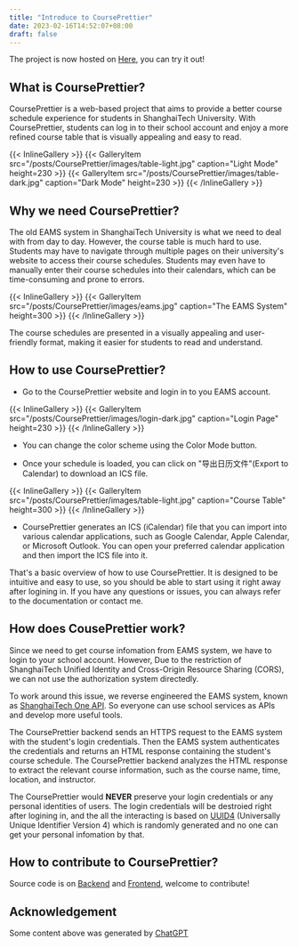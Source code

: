```yaml
---
title: "Introduce to CoursePrettier"
date: 2023-02-16T14:52:07+08:00
draft: false
---
```


The project is now hosted on [Here](https://prettier.geekpie.club/), you can try it out!

## What is CoursePrettier?

CoursePrettier is a web-based project that aims to provide a better course schedule experience for students in ShanghaiTech University. With CoursePrettier, students can log in to their school account and enjoy a more refined course table that is visually appealing and easy to read.

{{< InlineGallery >}}
{{< GalleryItem src="/posts/CoursePrettier/images/table-light.jpg" caption="Light Mode" height=230 >}}
{{< GalleryItem src="/posts/CoursePrettier/images/table-dark.jpg" caption="Dark Mode" height=230 >}}
{{< /InlineGallery >}}

## Why we need CoursePrettier?

The old EAMS system in ShanghaiTech University is what we need to deal with from day to day. However, the course table is much hard to use. Students may have to navigate through multiple pages on their university's website to access their course schedules. Students may even have to manually enter their course schedules into their calendars, which can be time-consuming and prone to errors.

{{< InlineGallery >}}
{{< GalleryItem src="/posts/CoursePrettier/images/eams.jpg" caption="The EAMS System" height=300 >}}
{{< /InlineGallery >}}

The course schedules are presented in a visually appealing and user-friendly format, making it easier for students to read and understand.

## How to use CoursePrettier?

* Go to the CoursePrettier website and login in to you EAMS account.

{{< InlineGallery >}}
{{< GalleryItem src="/posts/CoursePrettier/images/login-dark.jpg" caption="Login Page" height=230 >}}
{{< /InlineGallery >}}

* You can change the color scheme using the Color Mode button.

* Once your schedule is loaded, you can click on "导出日历文件"(Export to Calendar) to download an ICS file.

{{< InlineGallery >}}
{{< GalleryItem src="/posts/CoursePrettier/images/table-light.jpg" caption="Course Table" height=300 >}}
{{< /InlineGallery >}}

* CoursePrettier generates an ICS (iCalendar) file that you can import into various calendar applications, such as Google Calendar, Apple Calendar, or Microsoft Outlook. You can open your preferred calendar application and then import the ICS file into it.

That's a basic overview of how to use CoursePrettier. It is designed to be intuitive and easy to use, so you should be able to start using it right away after logining in. If you have any questions or issues, you can always refer to the documentation or contact me.

## How does CousePrettier work?

Since we need to get course infomation from EAMS system, we have to login to your school account.
However, Due to the restriction of ShanghaiTech Unified Identity and Cross-Origin Resource Sharing (CORS), we can not use the authorization system directedly. 

To work around this issue, we reverse engineered the EAMS system, known as [ShanghaiTech One API](https://github.com/yanglinshu/openapi-ce). So everyone can use school services as APIs and develop more useful tools.

The CoursePrettier backend sends an HTTPS request to the EAMS system with the student's login credentials. Then the EAMS system authenticates the credentials and returns an HTML response containing the student's course schedule. The CoursePrettier backend analyzes the HTML response to extract the relevant course information, such as the course name, time, location, and instructor.

The CoursePrettier would  **NEVER** preserve your login credentials or any personal identities of users. The login credentials will be destroied right after logining in, and the all the interacting is based on [UUID4](https://docs.python.org/3/library/uuid.html) (Universally Unique Identifier Version 4) which is randomly generated and no one can get your personal infomation by that.

## How to contribute to CoursePrettier?

Source code is on [Backend](https://github.com/Clarivy/CoursePrettier-backend) and [Frontend](https://github.com/Clarivy/CoursePrettier-frontend), welcome to contribute!

## Acknowledgement

Some content above was generated by [ChatGPT](https://chat.openai.com/)


